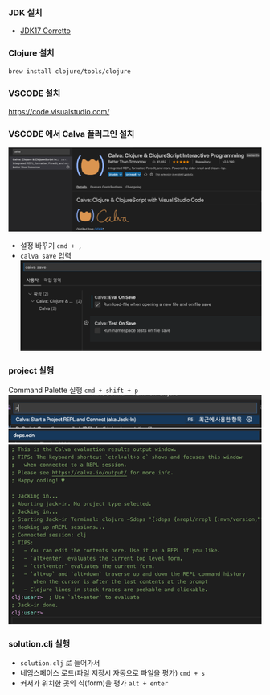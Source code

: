 ### JDK 설치 ###
- [JDK17 Corretto](https://aws.amazon.com/ko/corretto/?filtered-posts.sort-by=item.additionalFields.createdDate&filtered-posts.sort-order=desc)

### Clojure 설치 ###
```bash
brew install clojure/tools/clojure
```
### VSCODE 설치 ###
https://code.visualstudio.com/


### VSCODE 에서 Calva 플러그인 설치 ###
<img src="./images/macos/calva.png"></img>
- 설정 바꾸기 ```cmd + ,```
- ```calva save``` 입력
<img src="./images/macos/calva-save.png"></img>


### project 실행 ###
Command Palette 실행 ```cmd + shift + p```
<img src="./images/macos/jackin.png"></img>
<img src="./images/macos/deps.png"></img>
<img src="./images/macos/success.png"></img>

### solution.clj 실행 ###
- ```solution.clj``` 로 들어가서
- 네임스페이스 로드(파일 저장시 자동으로 파일을 평가) ```cmd + s```
- 커서가 위치한 곳의 식(form)을 평가 ```alt + enter```
